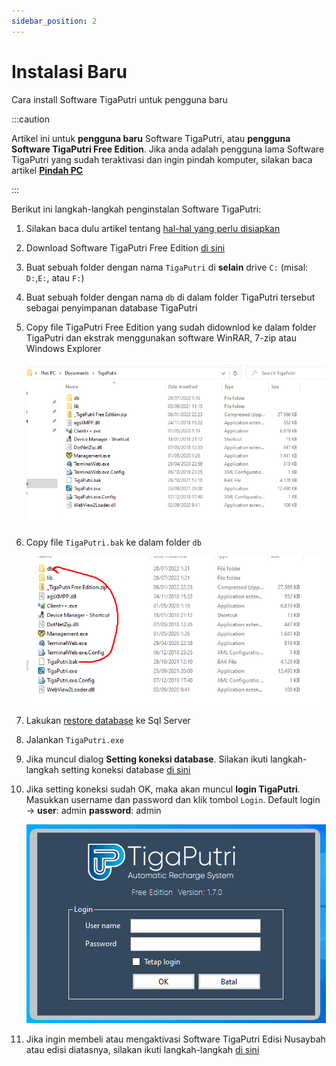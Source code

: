 ```yaml
---
sidebar_position: 2
---
```


# Instalasi Baru

Cara install Software TigaPutri untuk pengguna baru

:::caution

Artikel ini untuk **pengguna baru** Software TigaPutri, atau **pengguna Software TigaPutri Free Edition**. Jika anda adalah pengguna lama Software TigaPutri yang sudah teraktivasi dan ingin pindah komputer, silakan baca artikel **[Pindah PC](pindah-pc.md)**

:::

Berikut ini langkah-langkah penginstalan Software TigaPutri:

1. Silakan baca dulu artikel tentang <a href="persiapan" target="_blank">hal-hal yang perlu disiapkan</a>

2. Download Software TigaPutri Free Edition [di sini](https://tigaputri.asia/tigaputri-software-pulsa/download-software-pulsa-gratis/)

3. Buat sebuah folder dengan nama `TigaPutri` di **selain** drive `C:` (misal: `D:`,`E:`, atau `F:`)

4. Buat sebuah folder dengan nama `db` di dalam folder TigaPutri tersebut sebagai penyimpanan database TigaPutri

5. Copy file TigaPutri Free Edition yang sudah didownlod ke dalam folder TigaPutri dan ekstrak menggunakan software WinRAR, 7-zip atau Windows Explorer

    ![Hasi ekstrak](/img/install/4.png)

6. Copy file `TigaPutri.bak` ke dalam folder `db`

    ![Copy file .bak ke folder db](/img/install/5.png)

7. Lakukan <a href="/docs/maintenance/restore-db-bak" target="_blank">restore database</a> ke Sql Server

8. Jalankan `TigaPutri.exe`

9. Jika muncul dialog **Setting koneksi database**. Silakan ikuti langkah-langkah setting koneksi database <a href="db-conn-settings" target="_blank">di sini</a>

10. Jika setting koneksi sudah OK, maka akan muncul **login TigaPutri**. Masukkan username dan password dan klik tombol `Login`. Default login → **user**: admin **password**: admin

    ![Login TigaPutri](/img/install/39.png)

11. Jika ingin membeli atau mengaktivasi Software TigaPutri Edisi Nusaybah atau edisi diatasnya, silakan ikuti langkah-langkah <a href="/docs/permulaan/aktivasi/new-activation" target="_blank">di sini</a>
